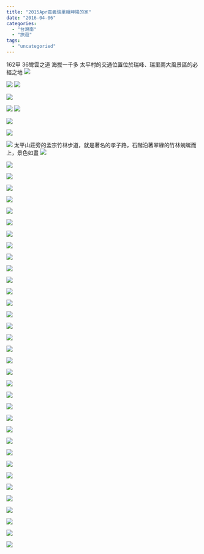 ```yaml
---
title: "2015Apr嘉義瑞里賴坤陽的家"
date: "2016-04-06"
categories: 
  - "台灣南"
  - "旅遊"
tags: 
  - "uncategoried"
---
```


162甲 36彎雲之道 海拔一千多 太平村的交通位置位於瑞峰、瑞里兩大風景區的必經之地 [![](images/17353938200_a377ee62ed.jpg)](http://flickr.com/photos/33703965@N00/17353938200)

[![](images/17353935760_5ff5fc5078.jpg)](http://flickr.com/photos/33703965@N00/17353935760) [![](images/17353738538_c5b98b9f53.jpg)](http://flickr.com/photos/33703965@N00/17353738538)

[![](images/16921183983_043f90bb50.jpg)](http://flickr.com/photos/33703965@N00/16921183983)

[![](images/16921188843_4f4fa08f6e.jpg)](http://flickr.com/photos/33703965@N00/16921188843) [![](images/17539263832_1b916f9d19.jpg)](http://flickr.com/photos/33703965@N00/17539263832)

[![](images/17355185689_351e69c11f.jpg)](http://flickr.com/photos/33703965@N00/17355185689)

[![](images/17539249992_8e2d642ccf.jpg)](http://flickr.com/photos/33703965@N00/17539249992)

[![](images/17353916600_e91c8ec259.jpg)](http://flickr.com/photos/33703965@N00/17353916600) 太平山莊旁的孟宗竹林步道，就是著名的孝子路，石階沿著翠綠的竹林蜿蜒而上，景色如畫 [![](images/16918939324_687efc5297.jpg)](http://flickr.com/photos/33703965@N00/16918939324)

[![](images/17539241392_b9b19ab780.jpg)](http://flickr.com/photos/33703965@N00/17539241392)

[![](images/16918929854_d1ca01d9fe.jpg)](http://flickr.com/photos/33703965@N00/16918929854)

[![](images/17541345371_e2097286e0.jpg)](http://flickr.com/photos/33703965@N00/17541345371)

![](images/19179695103_8a8df1a20e.jpg)

![](images/19613970039_2ff907c09f.jpg)

[![](images/16921144513_3368a0dab9.jpg)](http://flickr.com/photos/33703965@N00/16921144513)

[![](images/16918919714_0ed411cecb.jpg)](http://flickr.com/photos/33703965@N00/16918919714)

[![](images/17541336711_b3ddf5aaf7.jpg)](http://flickr.com/photos/33703965@N00/17541336711)

[![](images/17541331941_b26d6e76db.jpg)](http://flickr.com/photos/33703965@N00/17541331941)

[![](images/17355134379_72934afa82.jpg)](http://flickr.com/photos/33703965@N00/17355134379)

![](images/19179698413_71644b9297.jpg)

[![](images/17515101286_fea1f8d959.jpg)](http://flickr.com/photos/33703965@N00/17515101286)

[![](images/17353869470_62a4641822.jpg)](http://flickr.com/photos/33703965@N00/17353869470)

[![](images/16920995353_5869967f8d.jpg)](http://flickr.com/photos/33703965@N00/16920995353)

[![](images/16921115133_5f146cfc20.jpg)](http://flickr.com/photos/33703965@N00/16921115133)

[![](images/17355115919_c28567dfd4.jpg)](http://flickr.com/photos/33703965@N00/17355115919)

[![](images/16921102913_61ef312bd6.jpg)](http://flickr.com/photos/33703965@N00/16921102913)

[![](images/17541295301_ba94d48966.jpg)](http://flickr.com/photos/33703965@N00/17541295301)

[![](images/17353835330_2217c150d5.jpg)](http://flickr.com/photos/33703965@N00/17353835330)

[![](images/16918877544_ae11711073.jpg)](http://flickr.com/photos/33703965@N00/16918877544)

![](images/19805384731_a299c1091e.jpg)

![](images/19612583928_2fbc53a67f.jpg)

[![](images/17539170392_e12805758c.jpg)](http://flickr.com/photos/33703965@N00/17539170392)

[![](images/17353627938_78945051f1.jpg)](http://flickr.com/photos/33703965@N00/17353627938)

[![](images/16921069543_b462914aa7.jpg)](http://flickr.com/photos/33703965@N00/16921069543)

[![](images/17515034636_6ae6d1f34c.jpg)](http://flickr.com/photos/33703965@N00/17515034636)

[![](images/17353807560_32e9b5475c.jpg)](http://flickr.com/photos/33703965@N00/17353807560)

[![](images/17515030556_61ed48710f.jpg)](http://flickr.com/photos/33703965@N00/17515030556)

[![](images/17541251011_086ae46384.jpg)](http://flickr.com/photos/33703965@N00/17541251011)

[![](images/16918826034_4d15d3eeae.jpg)](http://flickr.com/photos/33703965@N00/16918826034)

[![](images/17353785630_d31d4aaeb4.jpg)](http://flickr.com/photos/33703965@N00/17353785630)

[![](images/17541243351_d620498ac6.jpg)](http://flickr.com/photos/33703965@N00/17541243351)

[![](images/17355044249_b0aa18e8b0.jpg)](http://flickr.com/photos/33703965@N00/17355044249)

[![](images/17541382515_042c550702.jpg)](http://flickr.com/photos/33703965@N00/17541382515)
